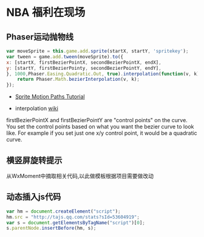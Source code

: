 # NBA 福利在现场
## Phaser运动抛物线

```js
var moveSprite = this.game.add.sprite(startX, startY, 'spritekey');
var tween = game.add.tween(moveSprite).to({
x: [startX, firstBezierPointX, secondBezierPointX, endX],
y: [startY, firstBezierPointy, secondBezierPointY, endY],
}, 1000,Phaser.Easing.Quadratic.Out, true).interpolation(function(v, k){
    return Phaser.Math.bezierInterpolation(v, k);
});
```
- [Sprite Motion Paths Tutorial](http://phaser.io/tutorials/coding-tips-008)

- interpolation [wiki](https://en.wikipedia.org/wiki/B%C3%A9zier_curve)

firstBezierPointX and firstBezierPointY are "control points" on the curve. You set the control points based on what you want the bezier curve to look like. For example if you set just one x/y control point, it would be a quadratic curve.

## 横竖屏旋转提示
从WxMoment中摘取相关代码,以此做模板根据项目需要做改动


## 动态插入js代码
```js
var hm = document.createElement("script");
hm.src = "http://tajs.qq.com/stats?sId=53604919";
var s = document.getElementsByTagName("script")[0];
s.parentNode.insertBefore(hm, s);
```
